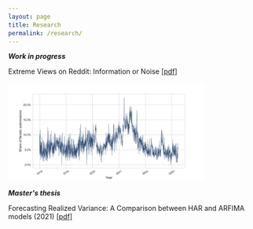 ```yaml
---
layout: page
title: Research
permalink: /research/
---
```

***Work in progress***

Extreme Views on Reddit: Information or Noise [[pdf]](https://papers.ssrn.com/sol3/papers.cfm?abstract_id=4762725)

<img src="https://github.com/ajda-marjanovic/ajda-marjanovic.github.io/blob/master/images/fanaticshare.png?raw=true" width="400">  

***Master's thesis***

Forecasting Realized Variance: A Comparison between HAR and ARFIMA models (2021) [[pdf]](http://www.cek.ef.uni-lj.si/magister/marjanovic4166-B.pdf)
